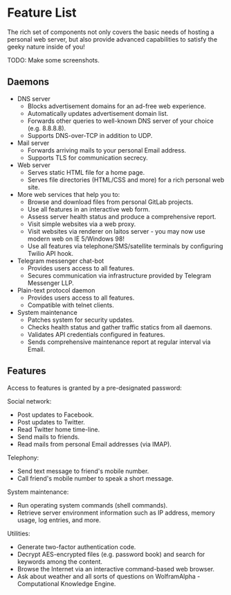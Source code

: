 # Feature List

The rich set of components not only covers the basic needs of hosting a personal web server,
but also provide advanced capabilities to satisfy the geeky nature inside of you!

TODO: Make some screenshots.

## Daemons
- DNS server
  * Blocks advertisement domains for an ad-free web experience.
  * Automatically updates advertisement domain list.
  * Forwards other queries to well-known DNS server of your choice (e.g. 8.8.8.8).
  * Supports DNS-over-TCP in addition to UDP.
- Mail server
  * Forwards arriving mails to your personal Email address.
  * Supports TLS for communication secrecy.
- Web server
  * Serves static HTML file for a home page.
  * Serves file directories (HTML/CSS and more) for a rich personal web site.
- More web services that help you to:
  * Browse and download files from personal GitLab projects.
  * Use all features in an interactive web form.
  * Assess server health status and produce a comprehensive report.
  * Visit simple websites via a web proxy.
  * Visit websites via renderer on laitos server - you may now use modern web on IE 5/Windows 98!
  * Use all features via telephone/SMS/satellite terminals by configuring Twilio API hook.
- Telegram messenger chat-bot
  * Provides users access to all features.
  * Secures communication via infrastructure provided by Telegram Messenger LLP.
- Plain-text protocol daemon
  * Provides users access to all features.
  * Compatible with telnet clients.
- System maintenance
  * Patches system for security updates.
  * Checks health status and gather traffic statics from all daemons.
  * Validates API credentials configured in features.
  * Sends comprehensive maintenance report at regular interval via Email.

## Features
Access to features is granted by a pre-designated password:

Social network:
- Post updates to Facebook.
- Post updates to Twitter.
- Read Twitter home time-line.
- Send mails to friends.
- Read mails from personal Email addresses (via IMAP).

Telephony:
- Send text message to friend's mobile number.
- Call friend's mobile number to speak a short message.

System maintenance:
- Run operating system commands (shell commands).
- Retrieve server environment information such as IP address, memory usage, log entries, and more.

Utilities:
- Generate two-factor authentication code.
- Decrypt AES-encrypted files (e.g. password book) and search for keywords among the content.
- Browse the Internet via an interactive command-based web browser.
- Ask about weather and all sorts of questions on WolframAlpha - Computational Knowledge Engine.